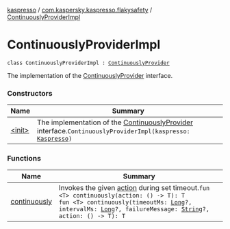 [kaspresso](../../index.md) / [com.kaspersky.kaspresso.flakysafety](../index.md) / [ContinuouslyProviderImpl](./index.md)

# ContinuouslyProviderImpl

`class ContinuouslyProviderImpl : `[`ContinuouslyProvider`](../-continuously-provider/index.md)

The implementation of the [ContinuouslyProvider](../-continuously-provider/index.md) interface.

### Constructors

| Name | Summary |
|---|---|
| [&lt;init&gt;](-init-.md) | The implementation of the [ContinuouslyProvider](../-continuously-provider/index.md) interface.`ContinuouslyProviderImpl(kaspresso: `[`Kaspresso`](../../com.kaspersky.kaspresso.kaspresso/-kaspresso/index.md)`)` |

### Functions

| Name | Summary |
|---|---|
| [continuously](continuously.md) | Invokes the given [action](continuously.md#com.kaspersky.kaspresso.flakysafety.ContinuouslyProviderImpl$continuously(kotlin.Function0((com.kaspersky.kaspresso.flakysafety.ContinuouslyProviderImpl.continuously.T)))/action) during set timeout.`fun <T> continuously(action: () -> T): T`<br>`fun <T> continuously(timeoutMs: `[`Long`](https://kotlinlang.org/api/latest/jvm/stdlib/kotlin/-long/index.html)`?, intervalMs: `[`Long`](https://kotlinlang.org/api/latest/jvm/stdlib/kotlin/-long/index.html)`?, failureMessage: `[`String`](https://kotlinlang.org/api/latest/jvm/stdlib/kotlin/-string/index.html)`?, action: () -> T): T` |
